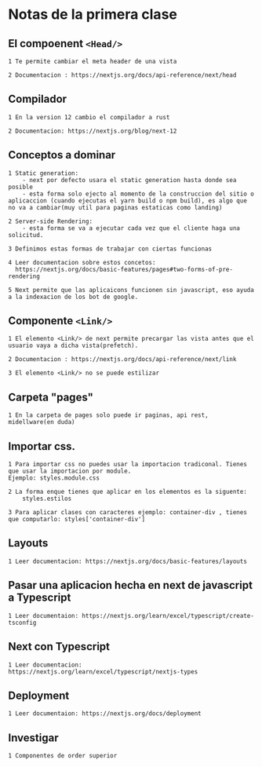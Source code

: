 # Notas de la primera clase 

## El compoenent `<Head/>` 
    1 Te permite cambiar el meta header de una vista
    
    2 Documentacion : https://nextjs.org/docs/api-reference/next/head

## Compilador
    1 En la version 12 cambio el compilador a rust
   
    2 Documentacion: https://nextjs.org/blog/next-12

## Conceptos a dominar
    1 Static generation:
        - next por defecto usara el static generation hasta donde sea posible
        - esta forma solo ejecto al momento de la construccion del sitio o aplicaccion (cuando ejecutas el yarn build o npm build), es algo que no va a cambiar(muy util para paginas estaticas como landing)

    2 Server-side Rendering:
        - esta forma se va a ejecutar cada vez que el cliente haga una solicitud. 

    3 Definimos estas formas de trabajar con ciertas funcionas 

    4 Leer documentacion sobre estos concetos:
      https://nextjs.org/docs/basic-features/pages#two-forms-of-pre-rendering

    5 Next permite que las aplicaicons funcionen sin javascript, eso ayuda a la indexacion de los bot de google. 

## Componente `<Link/>` 
    1 El elemento <Link/> de next permite precargar las vista antes que el usuario vaya a dicha vista(prefetch).

    2 Documentacion : https://nextjs.org/docs/api-reference/next/link

    3 El elemento <Link/> no se puede estilizar 

## Carpeta "pages"
    1 En la carpeta de pages solo puede ir paginas, api rest, midellware(en duda)

## Importar css. 
    1 Para importar css no puedes usar la importacion tradiconal. Tienes que usar la importacion por module.
    Ejemplo: styles.module.css 
    
    2 La forma enque tienes que aplicar en los elementos es la siguente:
        styles.estilos

    3 Para aplicar clases con caracteres ejemplo: container-div , tienes que computarlo: styles['container-div']

## Layouts
    1 Leer documentacion: https://nextjs.org/docs/basic-features/layouts

## Pasar una aplicacion hecha en next de javascript a Typescript
    1 Leer documentaion: https://nextjs.org/learn/excel/typescript/create-tsconfig

## Next con Typescript
    1 Leer documentacion: https://nextjs.org/learn/excel/typescript/nextjs-types

## Deployment
    1 Leer documentaion: https://nextjs.org/docs/deployment



## Investigar
    1 Componentes de order superior
